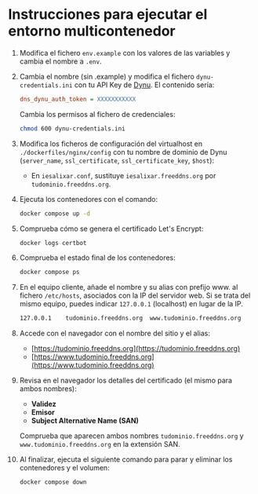 # Instrucciones para ejecutar el entorno multicontenedor

1. Modifica el fichero `env.example` con los valores de las variables y cambia el nombre a `.env`.

2. Cambia el nombre (sin .example) y modifica el fichero `dynu-credentials.ini` con tu API Key de [Dynu](https://www.dynu.com/). El contenido sería:

   ```ini
   dns_dynu_auth_token = XXXXXXXXXXX
   ```

   Cambia los permisos al fichero de credenciales:
   ```bash
   chmod 600 dynu-credentials.ini
   ```

3. Modifica los ficheros de configuración del virtualhost en `./dockerfiles/nginx/config` con tu nombre de dominio de Dynu (`server_name`, `ssl_certificate`, `ssl_certificate_key`, `$host`):
   - En `iesalixar.conf`, sustituye `iesalixar.freeddns.org` por `tudominio.freeddns.org`.

4. Ejecuta los contenedores con el comando:
   ```bash
   docker compose up -d
   ```
5. Comprueba cómo se genera el certificado Let's Encrypt:
   ```bash
   docker logs certbot
   ```

6. Comprueba el estado final de los contenedores:
   ```bash
   docker compose ps
   ```

7. En el equipo cliente, añade el nombre y su alias con prefijo www. al fichero `/etc/hosts`, asociados con la IP del servidor web. Si se trata del mismo equipo, puedes indicar `127.0.0.1` (localhost) en lugar de la IP.
   ```bash
   127.0.0.1	tudominio.freeddns.org	www.tudominio.freeddns.org
   ```

8. Accede con el navegador con el nombre del sitio y el alias:
   - [https://tudominio.freeddns.org](https://tudominio.freeddns.org)
   - [https://www.tudominio.freeddns.org](https://www.tudominio.freeddns.org)

9. Revisa en el navegador los detalles del certificado (el mismo para ambos nombres): 
   - **Validez**
   - **Emisor**
   - **Subject Alternative Name (SAN)**

   Comprueba que aparecen ambos nombres `tudominio.freeddns.org` y `www.tudominio.freeddns.org` en la extensión SAN.

10. Al finalizar, ejecuta el siguiente comando para parar y eliminar los contenedores y el volumen:
    ```bash
    docker compose down
    ```
